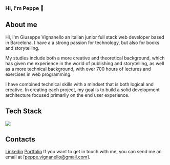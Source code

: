 
### Hi, I'm Peppe 👋

## About me
Hi, I'm Giuseppe Vignanello an italian junior full stack web developer based in Barcelona. I have a a strong passion for technology, but also for books and storytelling. 

My studies include both a more creative and theoretical background, which has given me experience in the world of publishing and storytelling, as well as a more technical background, with over 700 hours of lectures and exercises in web programming. 

I have combined technical skills with a mindset that is both logical and creative. In creating each project, my goal is to build a solid development architecture focused primarily on the end user experience.

## Tech Stack

 <img src="https://skillicons.dev/icons?i=html,css,bootstrap,js,vue,react,laravel,php,nodejs,vite,scss,git,github,postman,mysql&perline=8">


## Contacts
<a href="https://www.linkedin.com/in/giuseppe-vignanello/">Linkedin</a>
<a href="https://giuseppevignanello.com/" role="button">Portfolio</a>
If you want to get in touch with me, you can send me an email at [peppe.vignanello@gmail.com].



<!--
**giuseppevignanello/giuseppevignanello** is a ✨ _special_ ✨ repository because its `README.md` (this file) appears on your GitHub profile.

Here are some ideas to get you started:

- 🔭 I’m currently working on ...
- 🌱 I’m currently learning ...
- 👯 I’m looking to collaborate on ...
- 🤔 I’m looking for help with ...
- 💬 Ask me about ...
- 📫 How to reach me: ...
- 😄 Pronouns: ...
- ⚡ Fun fact: ...
-->
